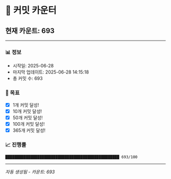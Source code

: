 # 🔢 커밋 카운터

## 현재 카운트: 693

---

### 📊 정보
- 시작일: 2025-06-28
- 마지막 업데이트: 2025-06-28 14:15:18
- 총 커밋 수: 693

### 🎯 목표
- [x] 1개 커밋 달성!
- [x] 10개 커밋 달성!
- [x] 50개 커밋 달성!
- [x] 100개 커밋 달성!
- [x] 365개 커밋 달성!

### 📈 진행률
```
██████████████████████████████████████████████████ 693/100
```

---
*자동 생성됨 - 카운트: 693*

